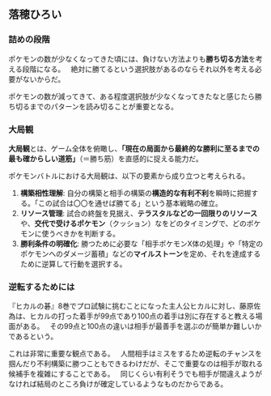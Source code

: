 ## 落穂ひろい

### 詰めの段階

ポケモンの数が少なくなってきた頃には、負けない方法よりも**勝ち切る方法**を考える段階になる。  
絶対に勝てるという選択肢があるのならそれ以外を考える必要がないからだ。

ポケモンの数が減ってきて、ある程度選択肢が少なくなってきたなと感じたら勝ち切るまでのパターンを読み切ることが重要となる。

### 大局観

**大局観**とは、ゲーム全体を俯瞰し、**「現在の局面から最終的な勝利に至るまでの最も確からしい道筋」**（＝勝ち筋）を直感的に捉える能力だ。

ポケモンバトルにおける大局観は、以下の要素から成り立つと考えられる。

1.  **構築相性理解**: 自分の構築と相手の構築の**構造的な有利不利**を瞬時に把握する。「この試合は〇〇を通せば勝てる」という基本戦略の確立。
2.  **リソース管理**: 試合の終盤を見据え、**テラスタルなどの一回限りのリソース**や、**交代で受けるポケモン**（クッション）なをどのタイミングで、どのポケモンに使うべきかを判断する。
3.  **勝利条件の明確化**: 勝つために必要な「相手ポケモンX体の処理」や「特定のポケモンへのダメージ蓄積」などの**マイルストーン**を定め、それを達成するために逆算して行動を選択する。

### 逆転するためには

『ヒカルの碁』8巻でプロ試験に挑むことになった主人公ヒカルに対し、藤原佐為は、ヒカルの打った着手が99点であり100点の着手は別に存在すると教える場面がある。  
その99点と100点の違いは相手が最善手を選ぶのが簡単か難しいかであるという。

これは非常に重要な観点である。  
人間相手はミスをするため逆転のチャンスを掴んだり不利構築に勝つこともできるわけだが、そこで重要なのは相手が取れる候補手を複雑にすることである。  
同じくらい有利そうでも相手が間違えようがなければ結局のところ負けが確定しているようなものだからである。
